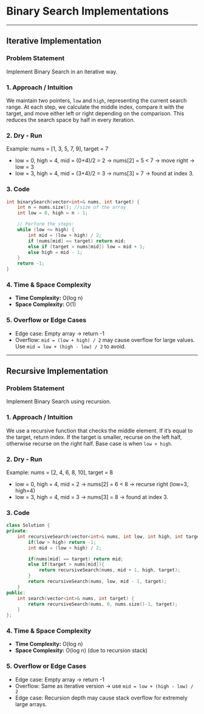 
# Binary Search Implementations

---

## Iterative Implementation

### Problem Statement
Implement Binary Search in an iterative way.

### 1. Approach / Intuition
We maintain two pointers, `low` and `high`, representing the current search range. At each step, we calculate the middle index, compare it with the target, and move either left or right depending on the comparison. This reduces the search space by half in every iteration.

### 2. Dry - Run
Example: nums = [1, 3, 5, 7, 9], target = 7

- low = 0, high = 4, mid = (0+4)/2 = 2 → nums[2] = 5 < 7 → move right → low = 3
- low = 3, high = 4, mid = (3+4)/2 = 3 → nums[3] = 7 → found at index 3.

### 3. Code
```cpp
int binarySearch(vector<int>& nums, int target) {
    int n = nums.size(); //size of the array
    int low = 0, high = n - 1;

    // Perform the steps:
    while (low <= high) {
        int mid = (low + high) / 2;
        if (nums[mid] == target) return mid;
        else if (target > nums[mid]) low = mid + 1;
        else high = mid - 1;
    }
    return -1;
}
```

### 4. Time & Space Complexity
- **Time Complexity:** O(log n)  
- **Space Complexity:** O(1)

### 5. Overflow or Edge Cases
- Edge case: Empty array → return -1  
- Overflow: `mid = (low + high) / 2` may cause overflow for large values. Use `mid = low + (high - low) / 2` to avoid.

---

## Recursive Implementation

### Problem Statement
Implement Binary Search using recursion.

### 1. Approach / Intuition
We use a recursive function that checks the middle element. If it’s equal to the target, return index. If the target is smaller, recurse on the left half, otherwise recurse on the right half. Base case is when `low > high`.

### 2. Dry - Run
Example: nums = [2, 4, 6, 8, 10], target = 8

- low = 0, high = 4, mid = 2 → nums[2] = 6 < 8 → recurse right (low=3, high=4)  
- low = 3, high = 4, mid = 3 → nums[3] = 8 → found at index 3.

### 3. Code
```cpp
class Solution {
private:
    int recursiveSearch(vector<int>& nums, int low, int high, int target) {
        if(low > high) return -1;
        int mid = (low + high) / 2;

        if(nums[mid] == target) return mid;
        else if(target > nums[mid]){
            return recursiveSearch(nums, mid + 1, high, target);
        } 
        return recursiveSearch(nums, low, mid - 1, target);
    }
public:
    int search(vector<int>& nums, int target) {
        return recursiveSearch(nums, 0, nums.size()-1, target);
    }
};
```

### 4. Time & Space Complexity
- **Time Complexity:** O(log n)  
- **Space Complexity:** O(log n) (due to recursion stack)

### 5. Overflow or Edge Cases
- Edge case: Empty array → return -1  
- Overflow: Same as iterative version → use `mid = low + (high - low) / 2`  
- Edge case: Recursion depth may cause stack overflow for extremely large arrays.
